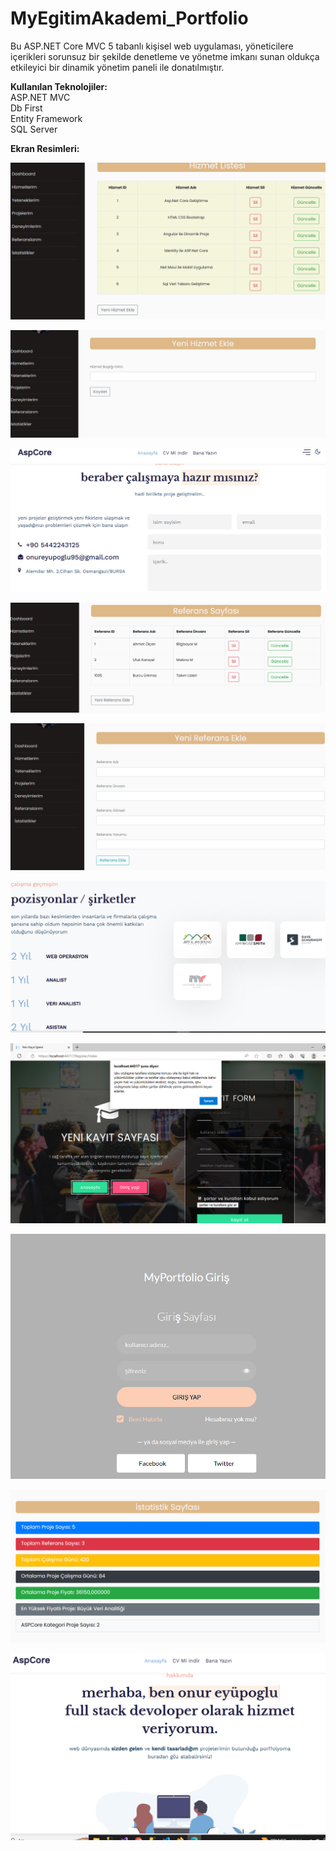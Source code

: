 # MyEgitimAkademi_Portfolio
Bu ASP.NET Core MVC 5 tabanlı kişisel web uygulaması, yöneticilere içerikleri sorunsuz bir şekilde denetleme ve yönetme imkanı sunan oldukça etkileyici bir dinamik yönetim paneli ile donatılmıştır.
<br>

**Kullanılan Teknolojiler:**<br>
ASP.NET MVC <br>
Db First <br>
Entity Framework <br>
SQL Server <br>

**Ekran Resimleri:**<br>

![](https://github.com/eyupogluuu/MyEgitimAkademi_Portfolio/blob/master/1.PNG)<br>

![](https://github.com/eyupogluuu/MyEgitimAkademi_Portfolio/blob/master/2.PNG)<br>

![](https://github.com/eyupogluuu/MyEgitimAkademi_Portfolio/blob/master/10.PNG)<br>

![](https://github.com/eyupogluuu/MyEgitimAkademi_Portfolio/blob/master/3.PNG)<br>

![](https://github.com/eyupogluuu/MyEgitimAkademi_Portfolio/blob/master/4.PNG)<br>

![](https://github.com/eyupogluuu/MyEgitimAkademi_Portfolio/blob/master/9.PNG)<br>

![](https://github.com/eyupogluuu/MyEgitimAkademi_Portfolio/blob/master/15.PNG)<br>

![](https://github.com/eyupogluuu/MyEgitimAkademi_Portfolio/blob/master/12.PNG)<br>

![](https://github.com/eyupogluuu/MyEgitimAkademi_Portfolio/blob/master/6.PNG)<br>

![](https://github.com/eyupogluuu/MyEgitimAkademi_Portfolio/blob/master/7.PNG)<br>
